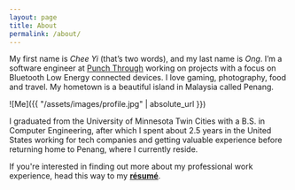 ```yaml
---
layout: page
title: About
permalink: /about/
---
```


My first name is _Chee Yi_ (that’s two words), and my last name is _Ong_. I’m a software engineer at [Punch Through][punchthrough] working on projects with a focus on Bluetooth Low Energy connected devices. I love gaming, photography, food and travel. My hometown is a beautiful island in Malaysia called Penang.

![Me]({{ "/assets/images/profile.jpg" | absolute_url }})

I graduated from the University of Minnesota Twin Cities with a B.S. in Computer Engineering, after which I spent about 2.5 years in the United States working for tech companies and getting valuable experience before returning home to Penang, where I currently reside.

If you're interested in finding out more about my professional work experience, head this way to my **[résumé][resume]**.

[punchthrough]: https://punchthrough.com
[resume]: /resume
